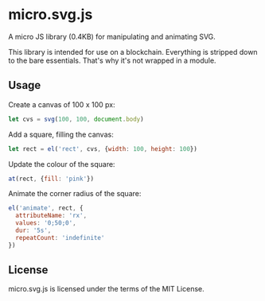 # micro.svg.js
A micro JS library (0.4KB) for manipulating and animating SVG.

This library is intended for use on a blockchain. Everything is stripped down to
the bare essentials. That's why it's not wrapped in a module.

## Usage

Create a canvas of 100 x 100 px:

```js
let cvs = svg(100, 100, document.body)
```

Add a square, filling the canvas:

```js
let rect = el('rect', cvs, {width: 100, height: 100})
```

Update the colour of the square:

```js
at(rect, {fill: 'pink'})
```

Animate the corner radius of the square:

```js
el('animate', rect, {
  attributeName: 'rx',
  values: '0;50;0',
  dur: '5s',
  repeatCount: 'indefinite'
})
```

## License
micro.svg.js is licensed under the terms of the MIT License.
